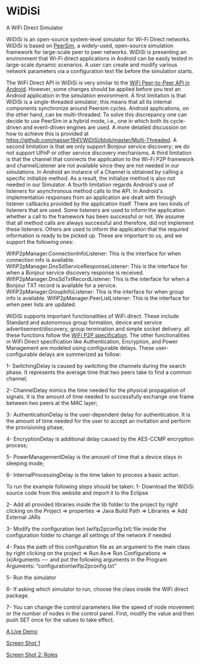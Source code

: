 # WiDiSi
A WiFi Direct Simulator

WiDiSi is an open-source system-level simulator for Wi-Fi Direct networks. WiDiSi is based on [PeerSim](http://peersim.sourceforge.net/), a widely-used, open-source simulation framework for large-scale peer to peer networks. WiDiSi is presenting an environment that Wi-Fi direct applications in Android can be easily tested in large-scale dynamic scenarios. A user can create and modify various network parameters via a configuration text file before the simulation starts. 

The WiFi Direct API in WiDiSi is very similar to the [WiFi Peer-to-Peer API in Android](http://developer.android.com/guide/topics/connectivity/wifip2p.html). However, some changes should be applied before you test an Android application in the simulation environment. A first limitation is that WiDiSi is a single-threaded simulator; this means that all its internal components synchronize around Peersim cycles. Android applications, on the other hand, can be multi-threaded. To solve this discrepancy one can decide to use PeerSim in a hybrid mode, i.e., one in which both its cycle-driven and event-driven engines are used. A more detailed discussion on how to achieve this is provided at https://github.com/nasser1941/WiDiSi/blob/master/Multi-Threaded. A second limitation is that we only support Bonjour service discovery; we do not support UPnP or other service discovery mechanisms. A third limitation is that the channel that connects the application to the Wi-Fi P2P framework and channelListener are not available since they are not needed in our simulations. In Android an instance of a Channel is obtained by calling a specific initialize method. As a result, the initialize method is also not needed in our Simulator. A fourth limitation regards Android's use of listeners for asynchronous method calls to the API. In Android's implementation responses from an application are dealt with through listener callbacks provided by the application itself. There are two kinds of listeners that are used. Some listeners are used to inform the application whether a call to the framework has been successful or not. We assume that all method calls are always successful and therefore, did not implement these listeners. Others are used to inform the application that the required information is ready to be picked up. These are important to us, and we support the following ones:

WifiP2pManager.ConnectionInfoListener: This is the interface for when connection info is available.
WifiP2pManager.DnsSdServiceResponseListener: This is the interface for when a Bonjour service discovery response is received.
WifiP2pManager.DnsSdTxtRecordListener: This is the interface for when a Bonjour TXT record is available for a service.
WifiP2pManager.GroupInfoListener: This is the interface for when group info is available.
WifiP2pManager.PeerListListener: This is the interface for when peer lists are updated.

WiDiSi supports important functionalities of WiFi direct. These include Standard and autonomous group formation, device and service advertisement/discovery, group termination and simple socket delivery. all these functions follow the [WiFi P2P specification]( https://www.wi-fi.org/discover-wi-fi/specifications).
The other functionalities in WiFi Direct specification like Authentication, Encryption, and Power Management are modeled using configurable delays. These user-configurable delays are summerized as follow:

1- SwitchingDelay is caused by switching the channels during the search phase. It represents the average time that two peers take to find a common channel;

2- ChannelDelay mimics the time needed for the physical propagation of signals. It is the amount of time needed to successfully exchange one frame between two peers at the MAC layer;

3- AuthenticationDelay is the user-dependent delay for authentication. It is the amount of time needed for the user to accept an invitation and perform the provisioning phase;

4- EncryptionDelay is additional delay caused by the AES-CCMP encryption process;

5- PowerManagementDelay is the amount of time that a device stays in sleeping mode;

6- InternalProcessingDelay is the time taken to process a basic action.  

To run the example following steps should be taken:
1-	Download the WiDiSi source code from this website and import it to the Eclipse

2-	Add all provided libraries inside the lib folder to the project by right clicking on the Project => properties => Java Build Path => Libraries => Add External JARs

3-	Modify the configuration text (wifip2pconfig.txt) file inside the configuration folder to change all settings of the network if needed

4-	Pass the path of this configuration file as an argument to the main class by right clicking on the project => Run As=> Run Configurations => (x)Arguments --- and put the following arguments in the Program Arguments: “configuration\\wifip2pconfig.txt” 

5-	Run the simulator

6-	If asking which simulator to run, choose the class inside the WiFi direct package.

7- You can change the control parameters like the speed of node movement or the number of nodes in the control panel. First, modify the value and then push SET once for the values to take effect.

[A Live Demo](https://github.com/nasser1941/WiDiSi/blob/master/doc/01.avi)

[Screen Shot 1](https://github.com/nasser1941/WiDiSi/blob/master/doc/02.png)

[Screen Shot 2: Roles](https://github.com/nasser1941/WiDiSi/blob/master/doc/vis.png)
